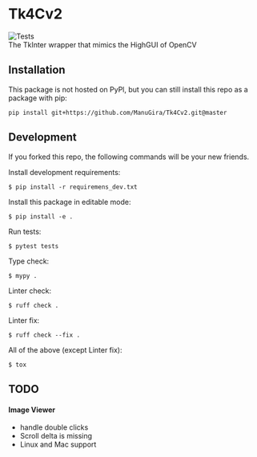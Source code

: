 # Tk4Cv2
![Tests](https://github.com/ManuGira/Tk4Cv2/actions/workflows/tests.yml/badge.svg)  
The TkInter wrapper that mimics the HighGUI of OpenCV

## Installation
This package is not hosted on PyPl, but you can still install this repo as a package with pip:
```
pip install git+https://github.com/ManuGira/Tk4Cv2.git@master
```

## Development
If you forked this repo, the following commands will be your new friends.

Install development requirements:
```
$ pip install -r requiremens_dev.txt
```
Install this package in editable mode:
```
$ pip install -e .
```
Run tests:
```
$ pytest tests 
```
Type check:
```
$ mypy .
```
Linter check:
```
$ ruff check .
```
Linter fix:
```
$ ruff check --fix .
```
All of the above (except Linter fix):
```
$ tox
```


## TODO
#### Image Viewer
* handle double clicks
* Scroll delta is missing
* Linux and Mac support

